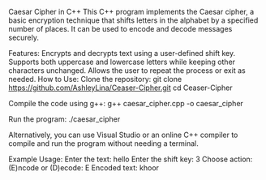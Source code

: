 Caesar Cipher in C++
This C++ program implements the Caesar cipher, a basic encryption technique that shifts letters in the alphabet by a specified number of places. It can be used to encode and decode messages securely.

Features:
Encrypts and decrypts text using a user-defined shift key.
Supports both uppercase and lowercase letters while keeping other characters unchanged.
Allows the user to repeat the process or exit as needed.
How to Use:
Clone the repository:
git clone https://github.com/AshleyLina/Ceaser-Cipher.git
cd Ceaser-Cipher

Compile the code using g++:
g++ caesar_cipher.cpp -o caesar_cipher

Run the program:
./caesar_cipher

Alternatively, you can use Visual Studio or an online C++ compiler to compile and run the program without needing a terminal.

Example Usage:
Enter the text: hello
Enter the shift key: 3
Choose action: (E)ncode or (D)ecode: E
Encoded text: khoor


